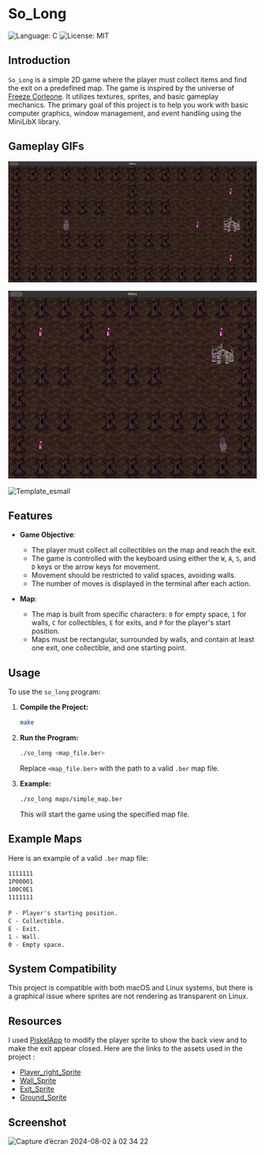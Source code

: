 # So_Long

![Language: C](https://img.shields.io/badge/Language-C-blue.svg)
![License: MIT](https://img.shields.io/badge/License-MIT-blue.svg)

## Introduction

`So_Long` is a simple 2D game where the player must collect items and find the exit on a predefined map. The game is inspired by the universe of [Freeze Corleone](https://twitter.com/freezecorleone). It utilizes textures, sprites, and basic gameplay mechanics. The primary goal of this project is to help you work with basic computer graphics, window management, and event handling using the MiniLibX library.

## Gameplay GIFs

![gameplay_gif](https://github.com/Zaiicko/so_long/blob/main/map3.gif)


![gameplay_gif2](https://github.com/Zaiicko/so_long/blob/main/map.gif)

![Template_esmall](https://github.com/user-attachments/assets/a3643b3b-30b8-4203-a63c-c0e447ce8c5c)


## Features

- **Game Objective**:
  - The player must collect all collectibles on the map and reach the exit.
  - The game is controlled with the keyboard using either the `W`, `A`, `S`, and `D` keys or the arrow keys for movement.
  - Movement should be restricted to valid spaces, avoiding walls.
  - The number of moves is displayed in the terminal after each action.

- **Map**:
  - The map is built from specific characters: `0` for empty space, `1` for walls, `C` for collectibles, `E` for exits, and `P` for the player's start position.
  - Maps must be rectangular, surrounded by walls, and contain at least one exit, one collectible, and one starting point.

## Usage

To use the `so_long` program:

1. **Compile the Project:**

    ```sh
    make
    ```

2. **Run the Program:**

    ```sh
    ./so_long <map_file.ber>
    ```

    Replace `<map_file.ber>` with the path to a valid `.ber` map file.

3. **Example:**

    ```sh
    ./so_long maps/simple_map.ber
    ```

    This will start the game using the specified map file.

## Example Maps

Here is an example of a valid `.ber` map file:

    1111111
    1P00001
    100C0E1
    1111111

    P - Player's starting position.
    C - Collectible.
    E - Exit.
    1 - Wall.
    0 - Empty space.

## System Compatibility

This project is compatible with both macOS and Linux systems, but there is a graphical issue where sprites are not rendering as transparent on Linux.

## Resources

I used [PiskelApp](https://www.piskelapp.com/) to modify the player sprite to show the back view and to make the exit appear closed.
Here are the links to the assets used in the project :

- [Player_right_Sprite](https://www.instagram.com/p/CBiPU_jithJ/?utm_source=ig_web_copy_link)
- [Wall_Sprite](https://opengameart.org/content/dead-tree-1)
- [Exit_Sprite](https://www.vectorstock.com/royalty-free-vector/pixel-art-old-abandoned-house-isolated-vector-21959510)
- [Ground_Sprite](https://kalponic-studio.itch.io/stylized-ground-textures?download)

## Screenshot

<img width="218" alt="Capture d’écran 2024-08-02 à 02 34 22" src="https://github.com/user-attachments/assets/7c97f9e1-1a4b-4fd6-a9fb-2cffc1a78794">
